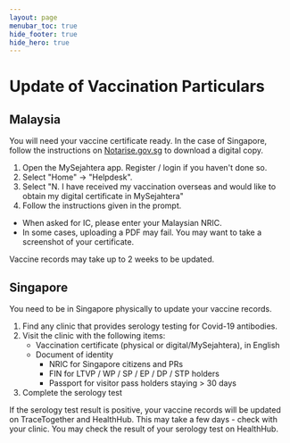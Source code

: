 ```yaml
---
layout: page
menubar_toc: true
hide_footer: true
hide_hero: true
---
```


# Update of Vaccination Particulars

## Malaysia

You will need your vaccine certificate ready. In the case of Singapore, follow the instructions on [Notarise.gov.sg](https://www.notarise.gov.sg) to download a digital copy.

1. Open the MySejahtera app. Register / login if you haven't done so.
1. Select "Home" -> "Helpdesk".
1. Select "N. I have received my vaccination overseas and would like to obtain my digital certificate in MySejahtera"
1. Follow the instructions given in the prompt.
  - When asked for IC, please enter your Malaysian NRIC.
  - In some cases, uploading a PDF may fail. You may want to take a screenshot of your certificate.

Vaccine records may take up to 2 weeks to be updated.

## Singapore

You need to be in Singapore physically to update your vaccine records.

1. Find any clinic that provides serology testing for Covid-19 antibodies.
1. Visit the clinic with the following items:
    - Vaccination certificate (physical or digital/MySejahtera), in English
    - Document of identity
        - NRIC for Singapore citizens and PRs
        - FIN for LTVP / WP / SP / EP / DP / STP holders
        - Passport for visitor pass holders staying > 30 days
1. Complete the serology test

If the serology test result is positive, your vaccine records will be updated on TraceTogether and HealthHub. This may take a few days - check with your clinic. You may check the result of your serology test on HealthHub.
